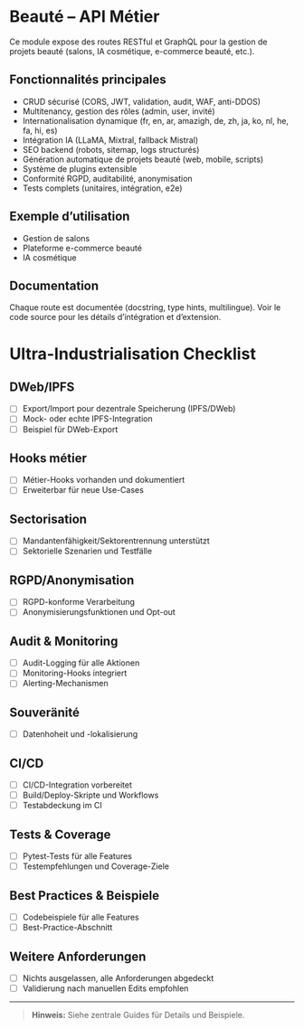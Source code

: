 # Beauté – API Métier

Ce module expose des routes RESTful et GraphQL pour la gestion de projets beauté (salons, IA cosmétique, e-commerce beauté, etc.).

## Fonctionnalités principales
- CRUD sécurisé (CORS, JWT, validation, audit, WAF, anti-DDOS)
- Multitenancy, gestion des rôles (admin, user, invité)
- Internationalisation dynamique (fr, en, ar, amazigh, de, zh, ja, ko, nl, he, fa, hi, es)
- Intégration IA (LLaMA, Mixtral, fallback Mistral)
- SEO backend (robots, sitemap, logs structurés)
- Génération automatique de projets beauté (web, mobile, scripts)
- Système de plugins extensible
- Conformité RGPD, auditabilité, anonymisation
- Tests complets (unitaires, intégration, e2e)

## Exemple d’utilisation
- Gestion de salons
- Plateforme e-commerce beauté
- IA cosmétique

## Documentation
Chaque route est documentée (docstring, type hints, multilingue). Voir le code source pour les détails d’intégration et d’extension.

# Ultra-Industrialisation Checklist

## DWeb/IPFS
- [ ] Export/Import pour dezentrale Speicherung (IPFS/DWeb)
- [ ] Mock- oder echte IPFS-Integration
- [ ] Beispiel für DWeb-Export

## Hooks métier
- [ ] Métier-Hooks vorhanden und dokumentiert
- [ ] Erweiterbar für neue Use-Cases

## Sectorisation
- [ ] Mandantenfähigkeit/Sektorentrennung unterstützt
- [ ] Sektorielle Szenarien und Testfälle

## RGPD/Anonymisation
- [ ] RGPD-konforme Verarbeitung
- [ ] Anonymisierungsfunktionen und Opt-out

## Audit & Monitoring
- [ ] Audit-Logging für alle Aktionen
- [ ] Monitoring-Hooks integriert
- [ ] Alerting-Mechanismen

## Souveränité
- [ ] Datenhoheit und -lokalisierung

## CI/CD
- [ ] CI/CD-Integration vorbereitet
- [ ] Build/Deploy-Skripte und Workflows
- [ ] Testabdeckung im CI

## Tests & Coverage
- [ ] Pytest-Tests für alle Features
- [ ] Testempfehlungen und Coverage-Ziele

## Best Practices & Beispiele
- [ ] Codebeispiele für alle Features
- [ ] Best-Practice-Abschnitt

## Weitere Anforderungen
- [ ] Nichts ausgelassen, alle Anforderungen abgedeckt
- [ ] Validierung nach manuellen Edits empfohlen

---

> **Hinweis:** Siehe zentrale Guides für Details und Beispiele.
